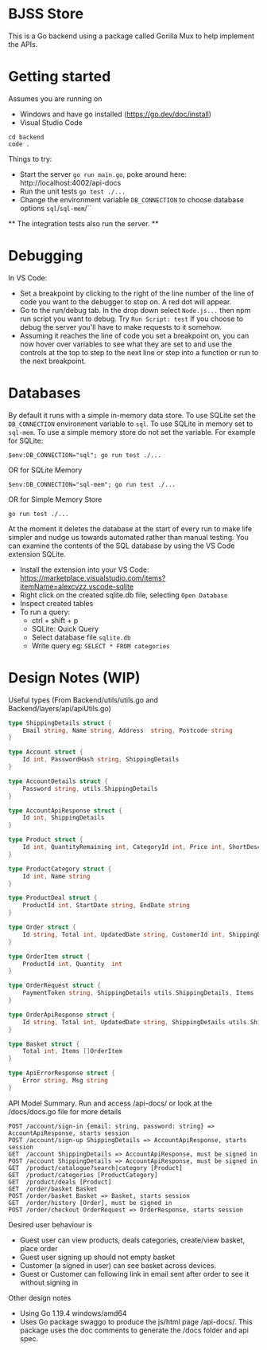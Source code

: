 # BJSS Store 

This is a Go backend using a package called Gorilla Mux to help implement the APIs. 

# Getting started
Assumes you are running on 
* Windows and have go installed (https://go.dev/doc/install)
* Visual Studio Code

```
cd backend
code .
```
Things to try:
* Start the server `go run main.go`, poke around here: http://localhost:4002/api-docs
* Run the unit tests `go test ./...`
* Change the environment variable `DB_CONNECTION` to choose database options `sql`/`sql-mem`/``

** The integration tests also run the server. **

# Debugging

In VS Code:
* Set a breakpoint by clicking to the right of the line number of the line of code you want to the debugger to stop on. A red dot will appear. 
* Go to the run/debug tab. In the drop down select `Node.js...` then npm run script you want to debug. Try `Run Script: test`
If you choose to debug the server you'll have to make requests to it somehow.
* Assuming it reaches the line of code you set a breakpoint on, you can now hover over variables to see what they are set to and use the controls at the top to step to the next line or step into a function or run to the next breakpoint. 

# Databases
By default it runs with a simple in-memory data store. To use SQLite set the
`DB_CONNECTION` environment variable to `sql`. To use SQLite in memory set to `sql-mem`. To use a simple memory store do not set the variable.
For example for SQLite:
```
$env:DB_CONNECTION="sql"; go run test ./...
```
OR for SQLite Memory
```
$env:DB_CONNECTION="sql-mem"; go run test ./...
```
OR for Simple Memory Store
```
go run test ./...
```
At the moment it deletes the database at the start of every run to make life simpler and nudge us towards automated rather than manual testing.  You can examine the contents of the SQL database by using the VS Code extension SQLite.
 * Install the extension into your VS Code: https://marketplace.visualstudio.com/items?itemName=alexcvzz.vscode-sqlite
 * Right click on the created sqlite.db file, selecting `Open Database`
 * Inspect created tables
 * To run a query: 
    * ctrl + shift + p
    * SQLite: Quick Query
    * Select database file `sqlite.db`
    * Write query eg: `SELECT * FROM categories`

# Design Notes (WIP)
Useful types (From Backend/utils/utils.go and Backend/layers/api/apiUtils.go)
```go
type ShippingDetails struct {
	Email string, Name string, Address  string, Postcode string
}

type Account struct {
	Id int, PasswordHash string, ShippingDetails
}

type AccountDetails struct {
	Password string, utils.ShippingDetails
}

type AccountApiResponse struct {
	Id int, ShippingDetails
}

type Product struct {
	Id int, QuantityRemaining int, CategoryId int, Price int, ShortDescription string, LongDescription string
}

type ProductCategory struct {
	Id int, Name string
}

type ProductDeal struct {
	ProductId int, StartDate string, EndDate string
}

type Order struct {
	Id string, Total int, UpdatedDate string, CustomerId int, ShippingDetails ShippingDetails, Items []OrderItem
}

type OrderItem struct {
	ProductId int, Quantity  int
}

type OrderRequest struct {
	PaymentToken string, ShippingDetails utils.ShippingDetails, Items []utils.OrderItem
}

type OrderApiResponse struct {
	Id string, Total int, UpdatedDate string, ShippingDetails utils.ShippingDetails, Items []utils.OrderItem
}

type Basket struct {
	Total int, Items []OrderItem
}

type ApiErrorResponse struct {
	Error string, Msg string
}
```

API Model Summary. Run and access /api-docs/ or look at the /docs/docs.go file for more details
```
POST /account/sign-in {email: string, password: string} => AccountApiResponse, starts session
POST /account/sign-up ShippingDetails => AccountApiResponse, starts session
GET  /account ShippingDetails => AccountApiResponse, must be signed in
POST /account ShippingDetails => AccountApiResponse, must be signed in
GET  /product/catalogue?search|category [Product]
GET  /product/categories [ProductCategory]
GET  /product/deals [Product]
GET  /order/basket Basket
POST /order/basket Basket => Basket, starts session
GET  /order/history [Order], must be signed in
POST /order/checkout OrderRequest => OrderResponse, starts session
```

Desired user behaviour is
- Guest user can view products, deals categories, create/view basket, place order
- Guest user signing up should not empty basket 
- Customer (a signed in user) can see basket across devices.
- Guest or Customer can following link in email sent after order to see it without signing in

Other design notes
- Using Go 1.19.4 windows/amd64
- Uses Go package swaggo to produce the js/html page /api-docs/. This package uses the doc comments to generate the /docs folder and api spec.
